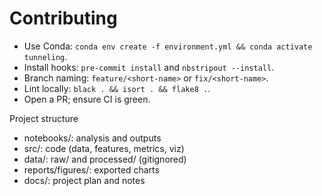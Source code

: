 # Contributing

- Use Conda: `conda env create -f environment.yml && conda activate tunneling`.
- Install hooks: `pre-commit install` and `nbstripout --install`.
- Branch naming: `feature/<short-name>` or `fix/<short-name>`.
- Lint locally: `black . && isort . && flake8 .`.
- Open a PR; ensure CI is green.

Project structure
- notebooks/: analysis and outputs
- src/: code (data, features, metrics, viz)
- data/: raw/ and processed/ (gitignored)
- reports/figures/: exported charts
- docs/: project plan and notes
